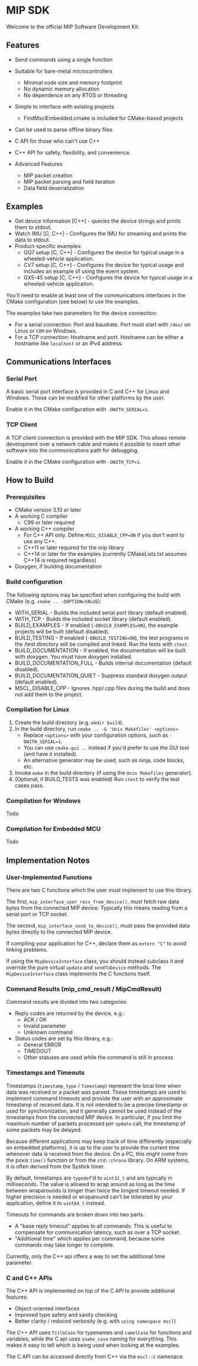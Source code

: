 MIP SDK
=======

Welcome to the official MIP Software Development Kit.


Features
--------

* Send commands using a single function
* Suitable for bare-metal microcontrollers
  * Minimal code size and memory footprint
  * No dynamic memory allocation
  * No dependence on any RTOS or threading
* Simple to interface with existing projects
  * FindMsclEmbedded.cmake is included for CMake-based projects
* Can be used to parse offline binary files
* C API for those who can't use C++
* C++ API for safety, flexibility, and convenience.

* Advanced Features
  * MIP packet creation
  * MIP packet parsing and field iteration
  * Data field deserialization

Examples
--------

* Get device information [C++] - queries the device strings and prints them to stdout.
* Watch IMU [C, C++] - Configures the IMU for streaming and prints the data to stdout.
* Product-specific examples:
  * GQ7 setup [C, C++]    - Configures the device for typical usage in a wheeled-vehicle application.
  * CV7 setup [C, C++]    - Configures the device for typical usage and includes an example of using the event system.
  * GX5-45 setup [C, C++] - Configures the device for typical usage in a wheeled-vehicle application.

You'll need to enable at least one of the communications interfaces in the CMake configuration (see below) to use the examples.

The examples take two parameters for the device connection:
* For a serial connection: Port and baudrate. Port must start with `/dev/` on Linux or `COM` on Windows.
* For a TCP connection: Hostname and port. Hostname can be either a hostname like `localhost` or an IPv4 address.


Communications Interfaces
-------------------------

### Serial Port

A basic serial port interface is provided in C and C++ for Linux and Windows.  These can be modified for other platforms by the user.

Enable it in the CMake configuration with `-DWITH_SERIAL=1`.

### TCP Client

A TCP client connection is provided with the MIP SDK. This allows remote development over
a network cable and makes it possible to insert other software into the communications path for debugging.

Enable it in the CMake configuration with `-DWITH_TCP=1`.


How to Build
------------

### Prerequisites

* CMake version 3.10 or later
* A working C compiler
  * C99 or later required
* A working C++ compiler
  * For C++ API only. Define `MSCL_DISABLE_CPP=ON` if you don't want to use any C++.
  * C++11 or later required for the mip library
  * C++14 or later for the examples (currently CMakeLists.txt assumes C++14 is required regardless)
* Doxygen, if building documentation

### Build configuration

The following options may be specified when configuring the build with CMake (e.g. `cmake .. -DOPTION=VALUE`):
* WITH_SERIAL - Builds the included serial port library (default enabled).
* WITH_TCP - Builds the included socket library (default enabled).
* BUILD_EXAMPLES - If enabled (`-DBUILD_EXAMPLES=ON`), the example projects will be built (default disabled).
* BUILD_TESTING - If enabled (`-DBUILD_TESTING=ON`), the test programs in the /test directory will be compiled and linked. Run the tests with `ctest`.
* BUILD_DOCUMENTATION - If enabled, the documentation will be built with doxygen. You must have doxygen installed.
* BUILD_DOCUMENTATION_FULL - Builds internal documentation (default disabled).
* BUILD_DOCUMENTATION_QUIET - Suppress standard doxygen output (default enabled).
* MSCL_DISABLE_CPP - Ignores .hpp/.cpp files during the build and does not add them to the project.

### Compilation for Linux

1. Create the build directory (e.g. `mkdir build`).
2. In the build directory, run `cmake .. -G 'Unix Makefiles' <options>`
   * Replace `<options>` with your configuration options, such as `-DWITH_SERIAL=1`.
   * You can use `cmake-gui ..` instead if you'd prefer to use the GUI tool (and have it installed).
   * An alternative generator may be used, such as ninja, code blocks, etc.
3. Invoke `make` in the build directory (if using the `Unix Makefiles` generator).
4. (Optional, if BUILD_TESTS was enabled) Run `ctest` to verify the test cases pass.

### Compilation for Windows

Todo

### Compilation for Embedded MCU

Todo


Implementation Notes
--------------------

### User-Implemented Functions

There are two C functions which the user must implement to use this library.

The first, `mip_interface_user_recv_from_device()`, must fetch raw data bytes from the connected MIP device. Typically this means reading from
a serial port or TCP socket.

The second, `mip_interface_send_to_device()`, must pass the provided data bytes directly to the connected MIP device.

If compiling your application for C++, declare them as `extern "C"` to avoid linking problems.

If using the `MipDeviceInterface` class, you should instead subclass it and override the pure virtual `update` and `sendToDevice`
methods. The `MipDeviceInterface` class implements the C functions itself.

### Command Results (mip_cmd_result / MipCmdResult)

Command results are divided into two categories:
* Reply codes are returned by the device, e.g.:
  * ACK / OK
  * Invalid parameter
  * Unknown command
* Status codes are set by this library, e.g.:
  * General ERROR
  * TIMEDOUT
  * Other statuses are used while the command is still in process

### Timestamps and Timeouts

Timestamps (`timestamp_type` / `Timestamp`) represent the local time when data was received or a packet was parsed. These timestamps
are used to implement command timeouts and provide the user with an approximate timestamp of received data. It is not intended to be
a precise timestamp or used for synchronization, and it generally cannot be used instead of the timestamps from the connected MIP device.
In particular, if you limit the maximum number of packets processed per `update` call, the timestamp of some packets may be delayed.

Because different applications may keep track of time differently (especially on embedded platforms), it is up to the user to provide
the current time whenever data is received from the device. On a PC, this might come from the poxis `time()` function or from the
`std::chrono` library. On ARM systems, it is often derived from the Systick timer.

By default, timestamps are `typedef`'d to `uint32_t` and are typically in milliseconds. The value is allowed to wrap around as long
as the time between wraparounds is longer than twice the longest timeout needed. If higher precision is needed or wraparound can't
be tolerated by your application, define it to `uint64_t` instead.

Timeouts for commands are broken down into two parts.
* A "base reply timeout" applies to all commands. This is useful to compensate for communication latency, such as over a TCP socket.
* "Additional time" which applies per command, because some commands may take longer to complete.

Currently, only the C++ api offers a way to set the additional time parameter.

### C and C++ APIs

The C++ API is implemented on top of the C API to provide additional features:
* Object-oriented interfaces
* Improved type safety and sanity checking
* Better clarity / reduced verbosity (e.g. with `using namespace mscl`)

The C++ API uses `TitleCase` for typenames and `camelCase` for functions and variables, while the C api uses `snake_case` naming for
everything. This makes it easy to tell which is being used when looking at the examples.

The C API can be accessed directly from C++ via the `mscl::C` namesace.
